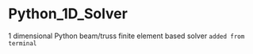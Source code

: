 # Python_1D_Solver
1 dimensional Python beam/truss finite element based solver
`added from terminal`
